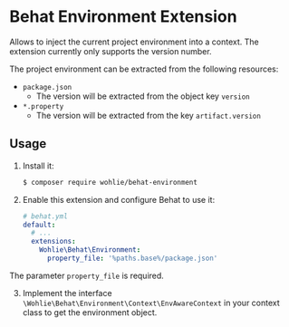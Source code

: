 # Behat Environment Extension

Allows to inject the current project environment into a context. The extension currently only supports the version
number.

The project environment can be extracted from the following resources:
  - `package.json`
    - The version will be extracted from the object key `version`
  - `*.property`
    - The version will be extracted from the key `artifact.version`

## Usage

1. Install it:
    
    ```bash
    $ composer require wohlie/behat-environment
    ```

2. Enable this extension and configure Behat to use it:
    
    ```yaml
    # behat.yml
    default:
      # ...
      extensions:
        Wohlie\Behat\Environment:
          property_file: '%paths.base%/package.json'
    ```
    
The parameter `property_file` is required.

3. Implement the interface `\Wohlie\Behat\Environment\Context\EnvAwareContext` in your context class to get the
environment object.